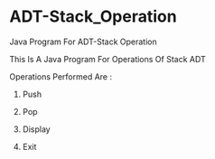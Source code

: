 # ADT-Stack_Operation
Java Program For ADT-Stack Operation

This Is A Java Program For Operations Of Stack ADT

Operations Performed Are :

  1. Push
  
  2. Pop
  
  3. Display
  
  4. Exit
